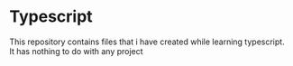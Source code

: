 # Typescript
This repository contains files that i have created while learning typescript.<br />It has nothing to do with any project
